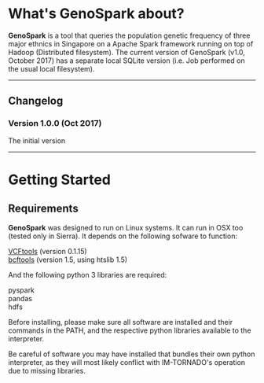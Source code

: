 # What's GenoSpark about?

**GenoSpark** is a tool that queries the population genetic frequency of three major ethnics in Singapore 
on a Apache Spark framework running on top of Hadoop (Distributed filesystem). The current version of GenoSpark (v1.0, October 2017) 
has a separate local SQLite version (i.e. Job performed on the usual local filesystem).

<hr>

## Changelog

### Version 1.0.0 (Oct 2017)
The initial version

<hr>

# Getting Started

## Requirements

**GenoSpark** was designed to run on Linux systems. It can run in OSX too (tested only in Sierra). 
It depends on the following sofware to function:

[VCFtools](https://vcftools.github.io/downloads.html) (version 0.1.15)  
[bcftools](http://www.htslib.org/download/) (version 1.5, using htslib 1.5)  

And the following python 3 libraries are required:

pyspark  
pandas  
hdfs  

Before installing, please make sure all software are installed and their commands in the PATH, and the 
respective python libraries available to the interpreter.  

Be careful of software you may have installed that bundles their own python interpreter, 
as they will most likely conflict with IM-TORNADO's operation due to missing libraries. 